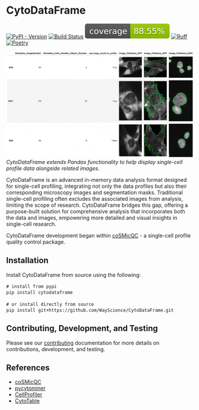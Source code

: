 # CytoDataFrame

[![PyPI - Version](https://img.shields.io/pypi/v/cytodataframe)](https://pypi.org/project/CytoDataFrame/)
[![Build Status](https://github.com/WayScience/CytoDataFrame/actions/workflows/run-tests.yml/badge.svg?branch=main)](https://github.com/WayScience/CytoDataFrame/actions/workflows/run-tests.yml?query=branch%3Amain)
![Coverage Status](https://raw.githubusercontent.com/WayScience/CytoDataFrame/main/media/coverage-badge.svg)
[![Ruff](https://img.shields.io/endpoint?url=https://raw.githubusercontent.com/astral-sh/ruff/main/assets/badge/v2.json)](https://github.com/astral-sh/ruff)
[![Poetry](https://img.shields.io/endpoint?url=https://python-poetry.org/badge/v0.json)](https://python-poetry.org/)

![](https://raw.githubusercontent.com/WayScience/coSMicQC/refs/heads/main/docs/presentations/2024-09-18-SBI2-Conference/images/cosmicqc-example-cytodataframe.png)
_CytoDataFrame extends Pandas functionality to help display single-cell profile data alongside related images._

CytoDataFrame is an advanced in-memory data analysis format designed for single-cell profiling, integrating not only the data profiles but also their corresponding microscopy images and segmentation masks.
Traditional single-cell profiling often excludes the associated images from analysis, limiting the scope of research.
CytoDataFrame bridges this gap, offering a purpose-built solution for comprehensive analysis that incorporates both the data and images, empowering more detailed and visual insights in single-cell research.

CytoDataFrame development began within [coSMicQC](https://github.com/WayScience/coSMicQC) - a single-cell profile quality control package.

## Installation

Install CytoDataFrame from source using the following:

```shell
# install from pypi
pip install cytodataframe

# or install directly from source
pip install git+https://github.com/WayScience/CytoDataFrame.git
```

## Contributing, Development, and Testing

Please see our [contributing](https://WayScience.github.io/CytoDataFrame/main/contributing) documentation for more details on contributions, development, and testing.

## References

- [coSMicQC](https://github.com/WayScience/coSMicQC)
- [pycytominer](https://github.com/cytomining/pycytominer)
- [CellProfiler](https://github.com/CellProfiler/CellProfiler)
- [CytoTable](https://github.com/cytomining/CytoTable)
